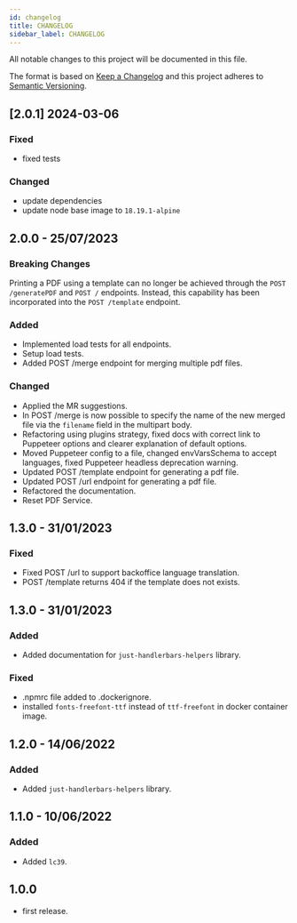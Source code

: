 ```yaml
---
id: changelog
title: CHANGELOG
sidebar_label: CHANGELOG
---
```




All notable changes to this project will be documented in this file.

The format is based on [Keep a Changelog](http://keepachangelog.com/en/1.0.0/)
and this project adheres to [Semantic Versioning](http://semver.org/spec/v2.0.0.html).

## [2.0.1] 2024-03-06

### Fixed

- fixed tests

### Changed

- update dependencies
- update node base image to `18.19.1-alpine`

## 2.0.0 - 25/07/2023

### Breaking Changes

Printing a PDF using a template can no longer be achieved through the `POST /generatePDF` and `POST /` endpoints. Instead, this capability has been incorporated into the `POST /template` endpoint.

### Added

- Implemented load tests for all endpoints.
- Setup load tests.
- Added POST /merge endpoint for merging multiple pdf files.

### Changed

- Applied the MR suggestions.
- In POST /merge is now possible to specify the name of the new merged file via the `filename` field in the multipart body.
- Refactoring using plugins strategy, fixed docs with correct link to Puppeteer options and clearer explanation of default options.
- Moved Puppeteer config to a file, changed envVarsSchema to accept languages, fixed Puppeteer headless deprecation warning.
- Updated POST /template endpoint for generating a pdf file.
- Updated POST /url endpoint for generating a pdf file.
- Refactored the documentation.
- Reset PDF Service.

## 1.3.0 - 31/01/2023

### Fixed

- Fixed POST /url to support backoffice language translation.
- POST /template returns 404 if the template does not exists.

## 1.3.0 - 31/01/2023

### Added

- Added documentation for `just-handlerbars-helpers` library.

### Fixed

- .npmrc file added to .dockerignore.
- installed `fonts-freefont-ttf` instead of `ttf-freefont` in docker container image.

## 1.2.0 - 14/06/2022

### Added

- Added `just-handlerbars-helpers` library.

## 1.1.0 - 10/06/2022

### Added

- Added `lc39`.

## 1.0.0

 - first release.
